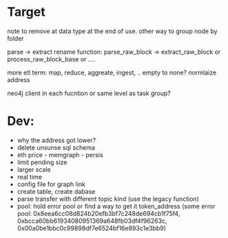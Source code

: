 # Target
note to remove at data type at the end of use.
other way to group node by folder

parse -> extract
rename function: parse_raw_block -> extract_raw_block or process_raw_block_base or ....

more etl term: map, reduce, aggreate, ingest, .. 
empty to none?
normlaize address

neo4j client in each fucntion or same level as task group?
# Dev:
- why the address got lower?
- delete unsunse sql schema
- eth price - memgraph - persis
- limit pending size
- larger scale
- real time
- config file for graph link
- create table, create dabase
- parse transfer with different topic kind (use the legacy function)
- pool: hold error pool or find a way to get it token_address (some error pool: 0x8eea6cc08d824b20efb3bf7c248de694cb1f75f4, 0xbcca60bb61934080951369a648fb03df4f96263c, 0x00a0be1bbc0c99898df7e6524bf16e893c1e3bb9)